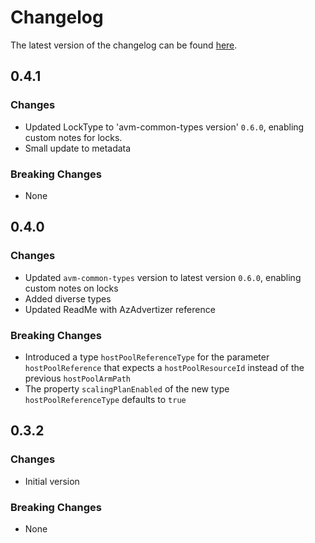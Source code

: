 # Changelog

The latest version of the changelog can be found [here](https://github.com/Azure/bicep-registry-modules/blob/main/avm/res/desktop-virtualization/scaling-plan/CHANGELOG.md).

## 0.4.1

### Changes

- Updated LockType to 'avm-common-types version' `0.6.0`, enabling custom notes for locks.
- Small update to metadata

### Breaking Changes

- None

## 0.4.0

### Changes

- Updated `avm-common-types` version to latest version `0.6.0`, enabling custom notes on locks
- Added diverse types
- Updated ReadMe with AzAdvertizer reference

### Breaking Changes

- Introduced a type `hostPoolReferenceType` for the parameter `hostPoolReference` that expects a `hostPoolResourceId` instead of the previous `hostPoolArmPath`
- The property `scalingPlanEnabled` of the new type `hostPoolReferenceType` defaults to `true`

## 0.3.2

### Changes

- Initial version

### Breaking Changes

- None
